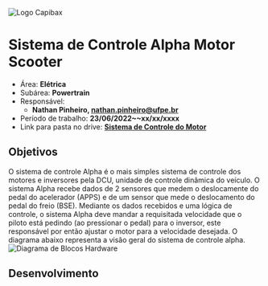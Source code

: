 ![Logo Capibax](https://i.ibb.co/bR4wpmX/Logo-Capibarib-e-Racing-amarelo-e-fundo-vermelho-1.png)
# Sistema de Controle Alpha Motor Scooter

- Área: **Elétrica**
- Subárea: **Powertrain**
- Responsável:
  - **Nathan Pinheiro, nathan.pinheiro@ufpe.br**
- Período de trabalho: **23/06/2022~~xx/xx/xxxx**
- Link para pasta no drive: **[Sistema de Controle do Motor](https://drive.google.com/drive/u/0/folders/1gA4DVZMdsN3olOmKE0vOmF9ez8T_oJ0C)**

## Objetivos

O sistema de controle Alpha é o mais simples sistema de controle dos motores e inversores pela DCU, unidade de controle dinâmica do veículo. O sistema Alpha 
recebe dados de 2 sensores que medem o deslocamente do pedal do acelerador (APPS) e de um sensor que mede o deslocamento do pedal do freio (BSE). Mediante os
dados recebidos e uma lógica de controle, o sistema Alpha deve mandar a requisitada velocidade que o piloto está pedindo (ao pressionar o pedal) para o inversor,
este responsável por então ajustar o motor para a velocidade desejada. O diagrama abaixo representa a visão geral do sistema de controle alpha.
![Diagrama de Blocos Hardware](https://i.ibb.co/7C8tf13/Esquem-tico-Hardware-Sistema-de-Controle-Alfa.jpg)


## Desenvolvimento 


